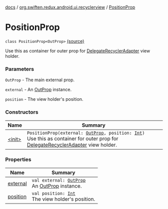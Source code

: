[docs](../../index.md) / [org.swiften.redux.android.ui.recyclerview](../index.md) / [PositionProp](./index.md)

# PositionProp

`class PositionProp<OutProp>` [(source)](https://github.com/protoman92/KotlinRedux/tree/master/android\android-recyclerview\src\main\java/org/swiften/redux/android/ui/recyclerview/RecyclerAdapter.kt#L43)

Use this as container for outer prop for [DelegateRecyclerAdapter](../-delegate-recycler-adapter/index.md) view holder.

### Parameters

`OutProp` - The main external prop.

`external` - An [OutProp](index.md#OutProp) instance.

`position` - The view holder's position.

### Constructors

| Name | Summary |
|---|---|
| [&lt;init&gt;](-init-.md) | `PositionProp(external: `[`OutProp`](index.md#OutProp)`, position: `[`Int`](https://kotlinlang.org/api/latest/jvm/stdlib/kotlin/-int/index.html)`)`<br>Use this as container for outer prop for [DelegateRecyclerAdapter](../-delegate-recycler-adapter/index.md) view holder. |

### Properties

| Name | Summary |
|---|---|
| [external](external.md) | `val external: `[`OutProp`](index.md#OutProp)<br>An [OutProp](index.md#OutProp) instance. |
| [position](position.md) | `val position: `[`Int`](https://kotlinlang.org/api/latest/jvm/stdlib/kotlin/-int/index.html)<br>The view holder's position. |
